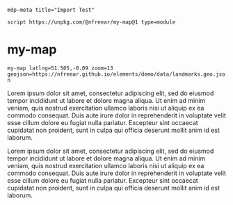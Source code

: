 `mdp-meta title="Import Test"`

`script https://unpkg.com/@nfreear/my-map@1 type=module`

# my-map

<my-map latlng="51.505,-0.09" zoom="13" geojson="https://nfreear.github.io/elements/demo/data/landmarks.geo.json">
  <marker latlng="51.505, -0.09" hidden>Hello, I'm a popup!</marker>
</my-map>

`my-map latlng=51.505,-0.09 zoom=13 geojson=https://nfreear.github.io/elements/demo/data/landmarks.geo.json`

Lorem ipsum dolor sit amet, consectetur adipiscing elit, sed do eiusmod tempor incididunt ut labore et dolore magna aliqua. Ut enim ad minim veniam, quis nostrud exercitation ullamco laboris nisi ut aliquip ex ea commodo consequat. Duis aute irure dolor in reprehenderit in voluptate velit esse cillum dolore eu fugiat nulla pariatur. Excepteur sint occaecat cupidatat non proident, sunt in culpa qui officia deserunt mollit anim id est laborum.

Lorem ipsum dolor sit amet, consectetur adipiscing elit, sed do eiusmod tempor incididunt ut labore et dolore magna aliqua. Ut enim ad minim veniam, quis nostrud exercitation ullamco laboris nisi ut aliquip ex ea commodo consequat. Duis aute irure dolor in reprehenderit in voluptate velit esse cillum dolore eu fugiat nulla pariatur. Excepteur sint occaecat cupidatat non proident, sunt in culpa qui officia deserunt mollit anim id est laborum.
